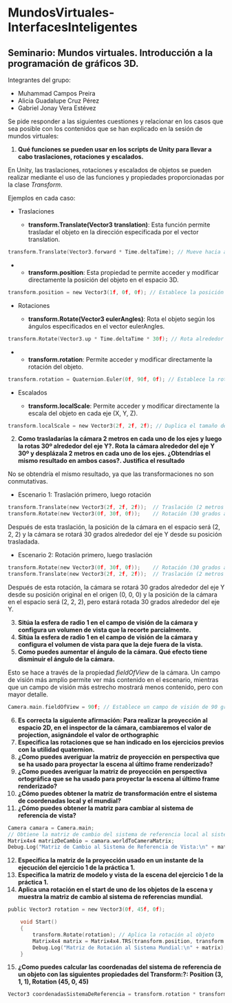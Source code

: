  # MundosVirtuales-InterfacesInteligentes
## Seminario: Mundos virtuales. Introducción a la programación de gráficos 3D.
Integrantes del grupo:
- Muhammad Campos Preira
- Alicia Guadalupe Cruz Pérez
- Gabriel Jonay Vera Estévez

Se pide responder a las siguientes cuestiones y relacionar en los casos que sea posible con los contenidos que se han explicado en la sesión de mundos virtuales:

1. **Qué funciones se pueden usar en los scripts de Unity para llevar a cabo traslaciones, rotaciones y escalados.**

En Unity, las traslaciones, rotaciones y escalados de objetos se pueden realizar mediante el uso de las funciones y propiedades proporcionadas por la clase *Transform*.

Ejemplos en cada caso:

  + Traslaciones

    - **transform.Translate(Vector3 translation)**: Esta función permite trasladar el objeto en la dirección especificada por el vector translation.
```C
transform.Translate(Vector3.forward * Time.deltaTime); // Mueve hacia adelante
```
+
    - **transform.position**: Esta propiedad te permite acceder y modificar directamente la posición del objeto en el espacio 3D.
```C
transform.position = new Vector3(1f, 0f, 0f); // Establece la posición en (1, 0, 0)
```
  + Rotaciones

    - **transform.Rotate(Vector3 eulerAngles)**: Rota el objeto según los ángulos especificados en el vector eulerAngles.
```C
transform.Rotate(Vector3.up * Time.deltaTime * 30f); // Rota alrededor del eje Y
```
+
    - **transform.rotation**: Permite acceder y modificar directamente la rotación del objeto.
```C
transform.rotation = Quaternion.Euler(0f, 90f, 0f); // Establece la rotación a 90 grados alrededor del eje Y
```
  + Escalados

    - **transform.localScale**: Permite acceder y modificar directamente la escala del objeto en cada eje (X, Y, Z).
```C
transform.localScale = new Vector3(2f, 2f, 2f); // Duplica el tamaño del objeto en todo
```

2. **Como trasladarías la cámara 2 metros en cada uno de los ejes y luego la rotas 30º alrededor del eje Y?. Rota la cámara alrededor del eje Y 30º y desplázala 2 metros en cada uno de los ejes. ¿Obtendrías el mismo resultado en ambos casos?. Justifica el resultado**

No se obtendría el mismo resultado, ya que las transformaciones no son conmutativas.
  + Escenario 1: Traslación primero, luego rotación
```C
transform.Translate(new Vector3(2f, 2f, 2f));  // Traslación (2 metros en cada eje)
transform.Rotate(new Vector3(0f, 30f, 0f));    // Rotación (30 grados alrededor del eje Y)
```
Después de esta traslación, la posición de la cámara en el espacio será (2, 2, 2) y la cámara se rotará 30 grados alrededor del eje Y desde su posición trasladada.

  + Escenario 2: Rotación primero, luego traslación
```C
transform.Rotate(new Vector3(0f, 30f, 0f));    // Rotación (30 grados alrededor del eje Y)
transform.Translate(new Vector3(2f, 2f, 2f));  // Traslación (2 metros en cada eje)
```
Después de esta rotación, la cámara se rotará 30 grados alrededor del eje Y desde su posición original en el origen (0, 0, 0) y la posición de la cámara en el espacio será (2, 2, 2), pero estará rotada 30 grados alrededor del eje Y.

3. **Sitúa la esfera de radio 1 en el campo de visión de la cámara y configura un volumen de vista que la recorte parcialmente.**
4. **Sitúa la esfera de radio 1 en el campo de visión de la cámara y configura el volumen de vista para que la deje fuera de la vista.**
5. **Como puedes aumentar el ángulo de la cámara. Qué efecto tiene disminuir el ángulo de la cámara.**

Esto se hace a través de la propiedad *fieldOfView* de la cámara. Un campo de visión más amplio permite ver más contenido en el escenario, mientras que un campo de visión más estrecho mostrará menos contenido, pero con mayor detalle.
```C
Camera.main.fieldOfView = 90f; // Establece un campo de visión de 90 grados
```

6. **Es correcta la siguiente afirmación: Para realizar la proyección al espacio 2D, en el inspector de la cámara, cambiaremos el valor de projection, asignándole el valor de orthographic**
7. **Especifica las rotaciones que se han indicado en los ejercicios previos con la utilidad quaternion.**
8. **¿Como puedes averiguar la matriz de proyección en perspectiva que se ha usado para proyectar la escena al último frame renderizado?**
9. **¿Como puedes averiguar la matriz de proyección en perspectiva ortográfica que se ha usado para proyectar la escena al último frame renderizado?**
10. **¿Cómo puedes obtener la matriz de transformación entre el sistema de coordenadas local y el mundial?**
11. **¿Cómo puedes obtener la matriz para cambiar al sistema de referencia de vista?**
```C
Camera camara = Camera.main;  
// Obtiene la matriz de cambio del sistema de referencia local al sistema de referencia de vista
Matrix4x4 matrizDeCambio = camara.worldToCameraMatrix;
Debug.Log("Matriz de Cambio al Sistema de Referencia de Vista:\n" + matrizDeCambio);
````
12. **Especifica la matriz de la proyección usado en un instante de la ejecución del ejercicio 1 de la práctica 1.**
13. **Especifica la matriz de modelo y vista de la escena del ejercicio 1 de la práctica 1.**
14. **Aplica una rotación en el start de uno de los objetos de la escena y muestra la matriz de cambio al sistema de referencias mundial.**

```C
public Vector3 rotation = new Vector3(0f, 45f, 0f);

    void Start()
    {
        transform.Rotate(rotation); // Aplica la rotación al objeto
        Matrix4x4 matrix = Matrix4x4.TRS(transform.position, transform.rotation, transform.localScale);
        Debug.Log("Matriz de Rotación al Sistema Mundial:\n" + matrix);
    }
```

15. **¿Como puedes calcular las coordenadas del sistema de referencia de un objeto con las siguientes propiedades del Transform:?: 
Position (3, 1, 1), Rotation (45, 0, 45)**
```C
Vector3 coordenadasSistemaDeReferencia = transform.rotation * transform.position;
```
